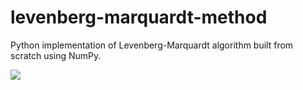 # levenberg-marquardt-method
Python implementation of Levenberg-Marquardt algorithm built from scratch using NumPy.

![](https://github.com/abnerbog/levenberg-marquardt-method/tree/main/images/fitting_example.gif)

